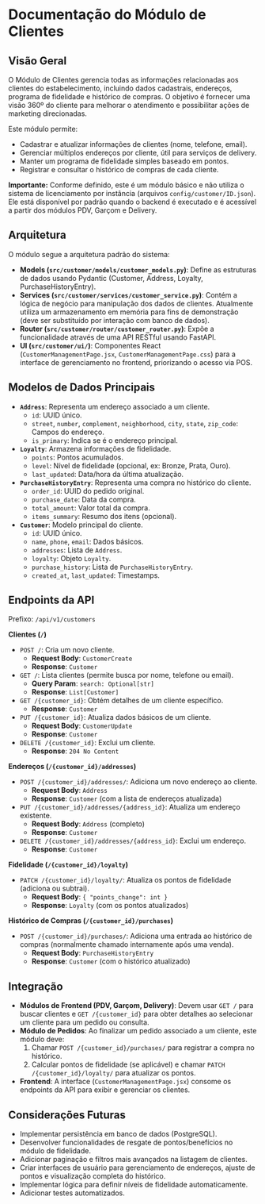 # Documentação do Módulo de Clientes

## Visão Geral

O Módulo de Clientes gerencia todas as informações relacionadas aos clientes do estabelecimento, incluindo dados cadastrais, endereços, programa de fidelidade e histórico de compras. O objetivo é fornecer uma visão 360º do cliente para melhorar o atendimento e possibilitar ações de marketing direcionadas.

Este módulo permite:
- Cadastrar e atualizar informações de clientes (nome, telefone, email).
- Gerenciar múltiplos endereços por cliente, útil para serviços de delivery.
- Manter um programa de fidelidade simples baseado em pontos.
- Registrar e consultar o histórico de compras de cada cliente.

**Importante:** Conforme definido, este é um módulo básico e não utiliza o sistema de licenciamento por instância (arquivos `config/customer/ID.json`). Ele está disponível por padrão quando o backend é executado e é acessível a partir dos módulos PDV, Garçom e Delivery.

## Arquitetura

O módulo segue a arquitetura padrão do sistema:

- **Models (`src/customer/models/customer_models.py`)**: Define as estruturas de dados usando Pydantic (Customer, Address, Loyalty, PurchaseHistoryEntry).
- **Services (`src/customer/services/customer_service.py`)**: Contém a lógica de negócio para manipulação dos dados de clientes. Atualmente utiliza um armazenamento em memória para fins de demonstração (deve ser substituído por interação com banco de dados).
- **Router (`src/customer/router/customer_router.py`)**: Expõe a funcionalidade através de uma API RESTful usando FastAPI.
- **UI (`src/customer/ui/`)**: Componentes React (`CustomerManagementPage.jsx`, `CustomerManagementPage.css`) para a interface de gerenciamento no frontend, priorizando o acesso via POS.

## Modelos de Dados Principais

- **`Address`**: Representa um endereço associado a um cliente.
  - `id`: UUID único.
  - `street`, `number`, `complement`, `neighborhood`, `city`, `state`, `zip_code`: Campos do endereço.
  - `is_primary`: Indica se é o endereço principal.
- **`Loyalty`**: Armazena informações de fidelidade.
  - `points`: Pontos acumulados.
  - `level`: Nível de fidelidade (opcional, ex: Bronze, Prata, Ouro).
  - `last_updated`: Data/hora da última atualização.
- **`PurchaseHistoryEntry`**: Representa uma compra no histórico do cliente.
  - `order_id`: UUID do pedido original.
  - `purchase_date`: Data da compra.
  - `total_amount`: Valor total da compra.
  - `items_summary`: Resumo dos itens (opcional).
- **`Customer`**: Modelo principal do cliente.
  - `id`: UUID único.
  - `name`, `phone`, `email`: Dados básicos.
  - `addresses`: Lista de `Address`.
  - `loyalty`: Objeto `Loyalty`.
  - `purchase_history`: Lista de `PurchaseHistoryEntry`.
  - `created_at`, `last_updated`: Timestamps.

## Endpoints da API

Prefixo: `/api/v1/customers`

**Clientes (`/`)**

- `POST /`: Cria um novo cliente.
  - **Request Body**: `CustomerCreate`
  - **Response**: `Customer`
- `GET /`: Lista clientes (permite busca por nome, telefone ou email).
  - **Query Param**: `search: Optional[str]`
  - **Response**: `List[Customer]`
- `GET /{customer_id}`: Obtém detalhes de um cliente específico.
  - **Response**: `Customer`
- `PUT /{customer_id}`: Atualiza dados básicos de um cliente.
  - **Request Body**: `CustomerUpdate`
  - **Response**: `Customer`
- `DELETE /{customer_id}`: Exclui um cliente.
  - **Response**: `204 No Content`

**Endereços (`/{customer_id}/addresses`)**

- `POST /{customer_id}/addresses/`: Adiciona um novo endereço ao cliente.
  - **Request Body**: `Address`
  - **Response**: `Customer` (com a lista de endereços atualizada)
- `PUT /{customer_id}/addresses/{address_id}`: Atualiza um endereço existente.
  - **Request Body**: `Address` (completo)
  - **Response**: `Customer`
- `DELETE /{customer_id}/addresses/{address_id}`: Exclui um endereço.
  - **Response**: `Customer`

**Fidelidade (`/{customer_id}/loyalty`)**

- `PATCH /{customer_id}/loyalty/`: Atualiza os pontos de fidelidade (adiciona ou subtrai).
  - **Request Body**: `{ "points_change": int }`
  - **Response**: `Loyalty` (com os pontos atualizados)

**Histórico de Compras (`/{customer_id}/purchases`)**

- `POST /{customer_id}/purchases/`: Adiciona uma entrada ao histórico de compras (normalmente chamado internamente após uma venda).
  - **Request Body**: `PurchaseHistoryEntry`
  - **Response**: `Customer` (com o histórico atualizado)

## Integração

- **Módulos de Frontend (PDV, Garçom, Delivery)**: Devem usar `GET /` para buscar clientes e `GET /{customer_id}` para obter detalhes ao selecionar um cliente para um pedido ou consulta.
- **Módulo de Pedidos**: Ao finalizar um pedido associado a um cliente, este módulo deve:
    1. Chamar `POST /{customer_id}/purchases/` para registrar a compra no histórico.
    2. Calcular pontos de fidelidade (se aplicável) e chamar `PATCH /{customer_id}/loyalty/` para atualizar os pontos.
- **Frontend**: A interface (`CustomerManagementPage.jsx`) consome os endpoints da API para exibir e gerenciar os clientes.

## Considerações Futuras

- Implementar persistência em banco de dados (PostgreSQL).
- Desenvolver funcionalidades de resgate de pontos/benefícios no módulo de fidelidade.
- Adicionar paginação e filtros mais avançados na listagem de clientes.
- Criar interfaces de usuário para gerenciamento de endereços, ajuste de pontos e visualização completa do histórico.
- Implementar lógica para definir níveis de fidelidade automaticamente.
- Adicionar testes automatizados.

